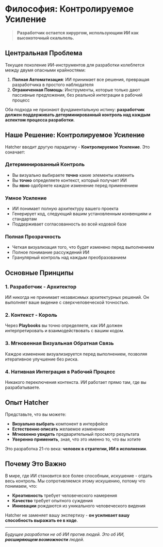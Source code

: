 # Философия: Контролируемое Усиление

> **Разработчик остается хирургом, использующим ИИ как высокоточный скальпель.**

## Центральная Проблема

Текущее поколение ИИ-инструментов для разработки колеблется между двумя опасными крайностями:

1. **Полная Автоматизация**: ИИ принимает все решения, превращая разработчика в простого наблюдателя
2. **Ограниченная Помощь**: Инструменты, которые только дают пассивные предложения, без реальной интеграции в рабочий процесс

Оба подхода не признают фундаментальную истину: **разработчик должен поддерживать детерминированный контроль над каждым аспектом процесса разработки**.

## Наше Решение: Контролируемое Усиление

Hatcher вводит другую парадигму - **Контролируемое Усиление**. Это означает:

### Детерминированный Контроль

- Вы визуально выбираете **точно** какие элементы изменить
- Вы **точно** определяете контекст, который получает ИИ
- Вы **явно** одобряете каждое изменение перед применением

### Умное Усиление

- ИИ понимает полную архитектуру вашего проекта
- Генерирует код, следующий вашим установленным конвенциям и стандартам
- Поддерживает согласованность во всей кодовой базе

### Полная Прозрачность

- Четкая визуализация того, что будет изменено перед выполнением
- Полное понимание рассуждений ИИ
- Гранулярный контроль над каждым преобразованием

## Основные Принципы

### 1. Разработчик - Архитектор

ИИ никогда не принимает независимых архитектурных решений. Он выполняет ваше видение с сверхчеловеческой точностью.

### 2. Контекст - Король

Через **Playbooks** вы точно определяете, как ИИ должен интерпретировать и взаимодействовать с вашим кодом.

### 3. Мгновенная Визуальная Обратная Связь

Каждое изменение визуализируется перед выполнением, позволяя итеративное улучшение без риска.

### 4. Нативная Интеграция в Рабочий Процесс

Никакого переключения контекста. ИИ работает прямо там, где вы разрабатываете.

## Опыт Hatcher

Представьте, что вы можете:

- **Визуально выбрать** компонент в интерфейсе
- **Естественно описать** желаемое изменение
- **Мгновенно увидеть** предварительный просмотр результата
- **Уверенно применить**, зная, что это именно то, что вы хотите

Это разработка 21-го века: **человек в стратегии, ИИ в исполнении**.

## Почему Это Важно

В мире, где ИИ становится все более способным, искушение - отдать весь контроль. Мы сопротивляемся этому искушению, потому что понимаем, что:

- **Креативность** требует человеческого намерения
- **Качество** требует опытного суждения
- **Инновации** рождаются из уникального человеческого видения

Hatcher не заменяет вашу экспертизу - **он усиливает вашу способность выражать ее в коде**.

---

_Будущее разработки не об ИИ против людей. Это об ИИ, **расширяющем возможности** людей._
